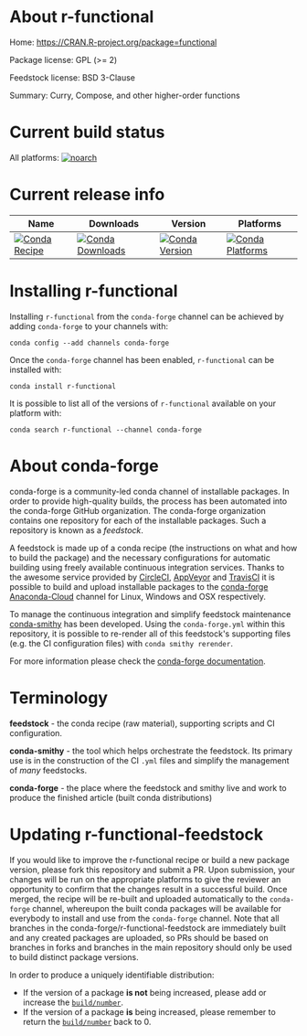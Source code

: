 About r-functional
==================

Home: https://CRAN.R-project.org/package=functional

Package license: GPL (>= 2)

Feedstock license: BSD 3-Clause

Summary: Curry, Compose, and other higher-order functions



Current build status
====================

All platforms:
[![noarch](https://img.shields.io/circleci/project/github/conda-forge/r-functional-feedstock/master.svg?label=noarch)](https://circleci.com/gh/conda-forge/r-functional-feedstock)

Current release info
====================

| Name | Downloads | Version | Platforms |
| --- | --- | --- | --- |
| [![Conda Recipe](https://img.shields.io/badge/recipe-r--functional-green.svg)](https://anaconda.org/conda-forge/r-functional) | [![Conda Downloads](https://img.shields.io/conda/dn/conda-forge/r-functional.svg)](https://anaconda.org/conda-forge/r-functional) | [![Conda Version](https://img.shields.io/conda/vn/conda-forge/r-functional.svg)](https://anaconda.org/conda-forge/r-functional) | [![Conda Platforms](https://img.shields.io/conda/pn/conda-forge/r-functional.svg)](https://anaconda.org/conda-forge/r-functional) |

Installing r-functional
=======================

Installing `r-functional` from the `conda-forge` channel can be achieved by adding `conda-forge` to your channels with:

```
conda config --add channels conda-forge
```

Once the `conda-forge` channel has been enabled, `r-functional` can be installed with:

```
conda install r-functional
```

It is possible to list all of the versions of `r-functional` available on your platform with:

```
conda search r-functional --channel conda-forge
```


About conda-forge
=================

conda-forge is a community-led conda channel of installable packages.
In order to provide high-quality builds, the process has been automated into the
conda-forge GitHub organization. The conda-forge organization contains one repository
for each of the installable packages. Such a repository is known as a *feedstock*.

A feedstock is made up of a conda recipe (the instructions on what and how to build
the package) and the necessary configurations for automatic building using freely
available continuous integration services. Thanks to the awesome service provided by
[CircleCI](https://circleci.com/), [AppVeyor](https://www.appveyor.com/)
and [TravisCI](https://travis-ci.org/) it is possible to build and upload installable
packages to the [conda-forge](https://anaconda.org/conda-forge)
[Anaconda-Cloud](https://anaconda.org/) channel for Linux, Windows and OSX respectively.

To manage the continuous integration and simplify feedstock maintenance
[conda-smithy](https://github.com/conda-forge/conda-smithy) has been developed.
Using the ``conda-forge.yml`` within this repository, it is possible to re-render all of
this feedstock's supporting files (e.g. the CI configuration files) with ``conda smithy rerender``.

For more information please check the [conda-forge documentation](https://conda-forge.org/docs/).

Terminology
===========

**feedstock** - the conda recipe (raw material), supporting scripts and CI configuration.

**conda-smithy** - the tool which helps orchestrate the feedstock.
                   Its primary use is in the construction of the CI ``.yml`` files
                   and simplify the management of *many* feedstocks.

**conda-forge** - the place where the feedstock and smithy live and work to
                  produce the finished article (built conda distributions)


Updating r-functional-feedstock
===============================

If you would like to improve the r-functional recipe or build a new
package version, please fork this repository and submit a PR. Upon submission,
your changes will be run on the appropriate platforms to give the reviewer an
opportunity to confirm that the changes result in a successful build. Once
merged, the recipe will be re-built and uploaded automatically to the
`conda-forge` channel, whereupon the built conda packages will be available for
everybody to install and use from the `conda-forge` channel.
Note that all branches in the conda-forge/r-functional-feedstock are
immediately built and any created packages are uploaded, so PRs should be based
on branches in forks and branches in the main repository should only be used to
build distinct package versions.

In order to produce a uniquely identifiable distribution:
 * If the version of a package **is not** being increased, please add or increase
   the [``build/number``](https://conda.io/docs/user-guide/tasks/build-packages/define-metadata.html#build-number-and-string).
 * If the version of a package **is** being increased, please remember to return
   the [``build/number``](https://conda.io/docs/user-guide/tasks/build-packages/define-metadata.html#build-number-and-string)
   back to 0.
